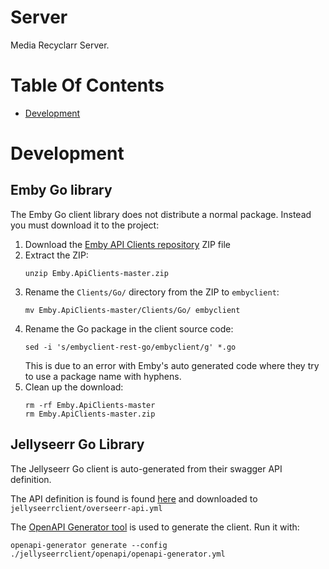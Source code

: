 # Server
Media Recyclarr Server.

# Table Of Contents
- [Development](#development)

# Development
## Emby Go library
The Emby Go client library does not distribute a normal package. Instead you must download it to the project: 

1. Download the [Emby API Clients repository](https://github.com/MediaBrowser/Emby.ApiClients/tree/master) ZIP file
2. Extract the ZIP:  
   ```
   unzip Emby.ApiClients-master.zip
   ```
3. Rename the `Clients/Go/` directory from the ZIP to `embyclient`:  
   ```
   mv Emby.ApiClients-master/Clients/Go/ embyclient
   ```
4. Rename the Go package in the client source code:
   ```
   sed -i 's/embyclient-rest-go/embyclient/g' *.go
   ```
   This is due to an error with Emby's auto generated code where they try to use a package name with hyphens.
5. Clean up the download:
   ```
   rm -rf Emby.ApiClients-master
   rm Emby.ApiClients-master.zip
   ```

## Jellyseerr Go Library
The Jellyseerr Go client is auto-generated from their swagger API definition.

The API definition is found is found [here](https://github.com/Fallenbagel/jellyseerr/blob/develop/overseerr-api.yml) and downloaded to `jellyseerrclient/overseerr-api.yml`

The [OpenAPI Generator tool](https://openapi-generator.tech/) is used to generate the client. Run it with:

```
openapi-generator generate --config ./jellyseerrclient/openapi/openapi-generator.yml 
```